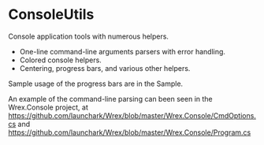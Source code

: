ConsoleUtils
============

Console application tools with numerous helpers.

* One-line command-line arguments parsers with error handling.
* Colored console helpers.
* Centering, progress bars, and various other helpers.

Sample usage of the progress bars are in the Sample.

An example of the command-line parsing can been seen in the Wrex.Console project, at https://github.com/launchark/Wrex/blob/master/Wrex.Console/CmdOptions.cs and https://github.com/launchark/Wrex/blob/master/Wrex.Console/Program.cs
